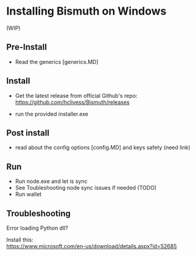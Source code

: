 # Installing Bismuth on Windows

(WIP)

## Pre-Install 
- Read the generics [generics.MD]

## Install
- Get the latest release from official Github's repo: https://github.com/hclivess/Bismuth/releases

- run the provided installer.exe

## Post install
- read about the config options [config.MD] and keys safety (need link)

## Run
- Run node.exe and let is sync
- See Toubleshooting node sync issues if needed (TODO)
- Run wallet

## Troubleshooting

Error loading Python dll?

Install this:  
https://www.microsoft.com/en-us/download/details.aspx?id=52685
